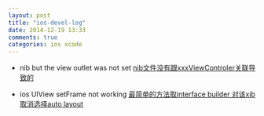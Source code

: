 ```yaml
---
layout: post
title: "ios-devel-log"
date: 2014-12-19 13:33
comments: true
categories: ios xcode
---
```


* nib but the view outlet was not set
[nib文件没有跟xxxViewControler关联导致的](http://www.cnblogs.com/ghj1976/archive/2012/05/23/2514197.html)

* ios UIView setFrame not working
[最简单的方法取interface builder 对该xib取消选择auto layout](http://www.cnblogs.com/MartinLi841538513/p/3905442.html)